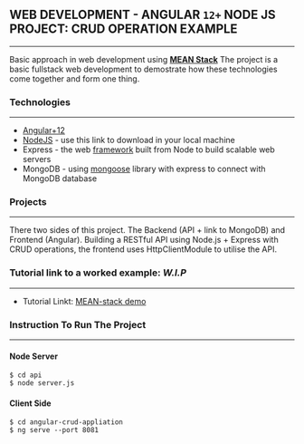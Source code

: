 ## WEB DEVELOPMENT - ANGULAR **`12+`** NODE JS PROJECT: CRUD OPERATION EXAMPLE
___

Basic approach in web development using [**MEAN Stack**](https://dev.to/thamaraiselvam/mean-stack-cheat-sheet-5a1n) 
The project is a basic fullstack web development to demostrate how these technologies come together and form one thing.

### Technologies
___

* [Angular+12](https://angular.io/guide/setup-local)
* [NodeJS](https://nodejs.org/en/download/) - use this link to download in your local machine
* Express - the web [framework](https://expressjs.com/) built from Node to build scalable web servers
* MongoDB - using [mongoose](https://mongoosejs.com/) library with express to connect with MongoDB database

### Projects
___

There two sides of this project. The Backend (API + link to MongoDB) and Frontend (Angular).
Building a RESTful API using Node.js + Express with CRUD operations, the frontend uses HttpClientModule to utilise the API.

### Tutorial link to a worked example: ***W.I.P***
___

* Tutorial Linkt: [MEAN-stack demo](https://mean-guide.vercel.app/)

### Instruction To Run The Project
___

#### Node Server
```
$ cd api
$ node server.js
```

#### Client Side
```
$ cd angular-crud-appliation
$ ng serve --port 8081
```
